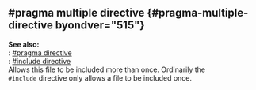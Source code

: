## #pragma multiple directive {#pragma-multiple-directive byondver="515"}    
**See also:**    
:   [#pragma directive](/DM/preprocessor/pragma)    
:   [#include directive](/DM/preprocessor/include)    
Allows this file to be included more than once. Ordinarily the    
`#include` directive only allows a file to be included once.  